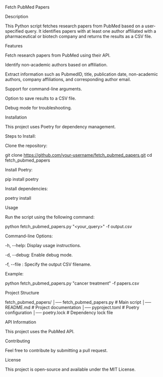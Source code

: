 Fetch PubMed Papers

Description

This Python script fetches research papers from PubMed based on a user-specified query. It identifies papers with at least one author affiliated with a pharmaceutical or biotech company and returns the results as a CSV file.

Features

Fetch research papers from PubMed using their API.

Identify non-academic authors based on affiliation.

Extract information such as PubmedID, title, publication date, non-academic authors, company affiliations, and corresponding author email.

Support for command-line arguments.

Option to save results to a CSV file.

Debug mode for troubleshooting.

Installation

This project uses Poetry for dependency management.

Steps to Install:

Clone the repository:

git clone https://github.com/your-username/fetch_pubmed_papers.git
cd fetch_pubmed_papers

Install Poetry:

pip install poetry

Install dependencies:

poetry install

Usage

Run the script using the following command:

python fetch_pubmed_papers.py "<your_query>" -f output.csv

Command-line Options:

-h, --help: Display usage instructions.

-d, --debug: Enable debug mode.

-f, --file <filename>: Specify the output CSV filename.

Example:

python fetch_pubmed_papers.py "cancer treatment" -f papers.csv

Project Structure

fetch_pubmed_papers/
│── fetch_pubmed_papers.py  # Main script
│── README.md               # Project documentation
│── pyproject.toml          # Poetry configuration
│── poetry.lock             # Dependency lock file

API Information

This project uses the PubMed API.

Contributing

Feel free to contribute by submitting a pull request.

License

This project is open-source and available under the MIT License.

